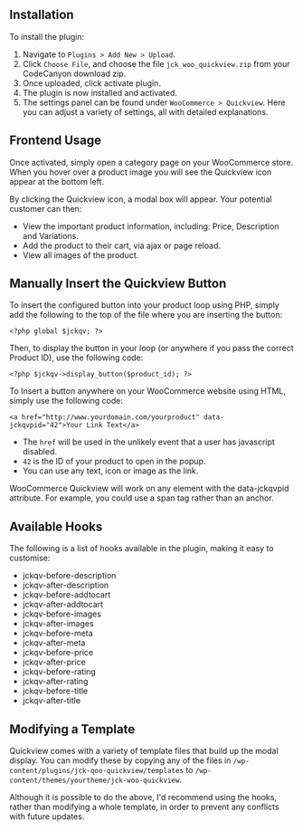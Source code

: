 ## Installation

To install the plugin:

1. Navigate to `Plugins > Add New > Upload`.
2. Click `Choose File`, and choose the file `jck_woo_quickview.zip` from your CodeCanyon download zip.
3. Once uploaded, click activate plugin.
4. The plugin is now installed and activated.
5. The settings panel can be found under `WooCommerce > Quickview`. Here you can adjust a variety of settings, all with detailed explanations.

## Frontend Usage

Once activated, simply open a category page on your WooCommerce store. When you hover over a product image you will see the Quickview icon appear at the bottom left.

By clicking the Quickview icon, a modal box will appear. Your potential customer can then:

* View the important product information, including: Price, Description and Variations.
* Add the product to their cart, via ajax or page reload.
* View all images of the product.

## Manually Insert the Quickview Button

To insert the configured button into your product loop using PHP, simply add the following to the top of the file where you are inserting the button:

`<?php global $jckqv; ?>`

Then, to display the button in your loop (or anywhere if you pass the correct Product ID), use the following code:

`<?php $jckqv->display_button($product_id); ?>`

To Insert a button anywhere on your WooCommerce website using HTML, simply use the following code:

`<a href="http://www.yourdomain.com/yourproduct" data-jckqvpid="42">Your Link Text</a>`

* The `href` will be used in the unlikely event that a user has javascript disabled.
* `42` is the ID of your product to open in the popup.
* You can use any text, icon or image as the link.

WooCommerce Quickview will work on any element with the data-jckqvpid attribute. For example, you could use a span tag rather than an anchor.

## Available Hooks

The following is a list of hooks available in the plugin, making it easy to customise:

* jckqv-before-description
* jckqv-after-description
* jckqv-before-addtocart
* jckqv-after-addtocart
* jckqv-before-images
* jckqv-after-images
* jckqv-before-meta
* jckqv-after-meta
* jckqv-before-price
* jckqv-after-price
* jckqv-before-rating
* jckqv-after-rating
* jckqv-before-title
* jckqv-after-title

## Modifying a Template

Quickview comes with a variety of template files that build up the modal display. You can modify these by copying any of the files in `/wp-content/plugins/jck-qoo-quickview/templates` to `/wp-content/themes/yourtheme/jck-woo-quickview`.

Although it is possible to do the above, I'd recommend using the hooks, rather than modifying a whole template, in order to prevent any conflicts with future updates.